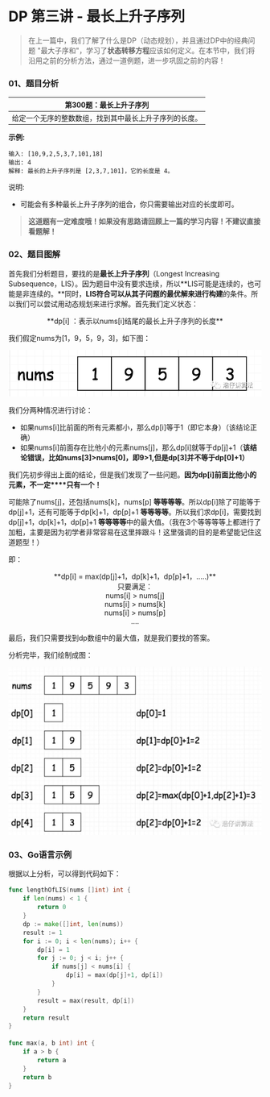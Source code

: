 # DP 第三讲 - 最长上升子序列

> 在上一篇中，我们了解了什么是DP（动态规划），并且通过DP中的经典问题 "最大子序和"，学习了**状态转移方程**应该如何定义。在本节中，我们将沿用之前的分析方法，通过一道例题，进一步巩固之前的内容！

### 01、题目分析

| 第300题：最长上升子序列                                |
| ------------------------------------------------------ |
| 给定一个无序的整数数组，找到其中最长上升子序列的长度。 |

**示例:**

```
输入: [10,9,2,5,3,7,101,18]
输出: 4 
解释: 最长的上升子序列是 [2,3,7,101]，它的长度是 4。
```

说明:

- 可能会有多种最长上升子序列的组合，你只需要输出对应的长度即可。

  <bra>

> **这道题有一定难度哦！如果没有思路请回顾上一篇的学习内容！不建议直接看题解！**

### 02、题目图解

首先我们分析题目，要找的是**最长上升子序列**（Longest Increasing Subsequence，LIS）。因为题目中没有要求连续，所以**LIS可能是连续的，也可能是非连续的。**同时，**LIS符合可以从其子问题的最优解来进行构建**的条件。所以我们可以尝试用动态规划来进行求解。首先我们定义状态：

<center>**dp[i] ：表示以nums[i]结尾的最长上升子序列的长度**</center>

我们假定nums为[1，9，5，9，3]，如下图：

<img src="203/1.png" alt="PNG" style="zoom:67%;" />

我们分两种情况进行讨论：

- 如果nums[i]比前面的所有元素都小，那么dp[i]等于1（即它本身）（该结论正确）
- 如果nums[i]前面存在比他小的元素nums[j]，那么dp[i]就等于dp[j]+1（**该结论错误，比如nums[3]>nums[0]，即9>1,但是dp[3]并不等于dp[0]+1）**

<bra>

我们先初步得出上面的结论，但是我们发现了一些问题。**因为dp[i]前面比他小的元素，不一定****只有一个！**

可能除了nums[j]，还包括nums[k]，nums[p] **等等等等**。所以dp[i]除了可能等于dp[j]+1，还有可能等于dp[k]+1，dp[p]+1 **等等等等**。所以我们求dp[i]，需要找到dp[j]+1，dp[k]+1，dp[p]+1 **等等等等**中的最大值。（我在3个等等等等上都进行了加粗，主要是因为初学者非常容易在这里摔跟斗！这里强调的目的是希望能记住这道题型！）

即：

<center>**dp[i] = max(dp[j]+1，dp[k]+1，dp[p]+1，.....)**</center>

<center>只要满足：</center>

<center>nums[i] > nums[j]</center>

<center>nums[i] > nums[k]</center>

<center>nums[i] > nums[p]</center>

<center>....</center>

最后，我们只需要找到dp数组中的最大值，就是我们要找的答案。

分析完毕，我们绘制成图：

<img src="203/2.jpeg" alt="PNG" style="zoom:67%;" />

### 03、Go语言示例

根据以上分析，可以得到代码如下：

```go
func lengthOfLIS(nums []int) int {
	if len(nums) < 1 {
		return 0
	}
	dp := make([]int, len(nums))
	result := 1
	for i := 0; i < len(nums); i++ {
		dp[i] = 1
		for j := 0; j < i; j++ {
			if nums[j] < nums[i] {
				dp[i] = max(dp[j]+1, dp[i])
			}
		}
		result = max(result, dp[i])
	}
	return result
}

func max(a, b int) int {
	if a > b {
		return a
	}
	return b
}
```
